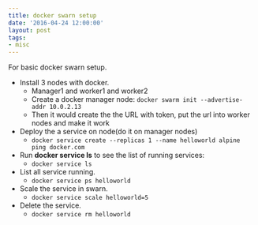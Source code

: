 ```yaml
---
title: docker swarn setup 
date: '2016-04-24 12:00:00'
layout: post
tags:
- misc
---
```



For basic docker swarn setup.

* Install 3 nodes with docker.
    * Manager1 and worker1 and worker2
    * Create a docker manager node: `docker swarm init --advertise-addr 10.0.2.13`
    * Then it would create the the URL with token, put the url into worker nodes and make it work
* Deploy the a service on node(do it on manager nodes)
    * `docker service create --replicas 1 --name helloworld alpine ping docker.com`
* Run **docker service ls** to see the list of running services: 
    * `docker service ls`
* List all service running.
    * `docker service ps helloworld`
* Scale the service in swarn.
    * `docker service scale helloworld=5`
* Delete the service.
    * `docker service rm helloworld`